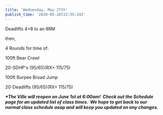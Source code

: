 ```yaml
---
title: 'Wednesday, May 27th'
publish_time: '2020-05-26T23:55:24Z'
---
```


Deadlifts 4×8 to an 8RM

then,

4 Rounds for time of:

100ft Bear Crawl

20-SDHP's (95/65)(RX+ 115/75)

100ft Burpee Broad Jump

20-Deadlifts (95/65)(RX+ 115/75)

***\*The Ville will reopen on June 1st at 6:00am!  Check out the
Schedule page for an updated list of class times.  We hope to get back
to our normal class schedule asap and will keep you updated on any
changes.***
